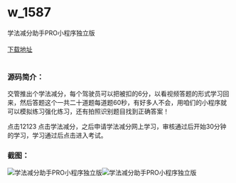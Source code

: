 # w_1587
学法减分助手PRO小程序独立版
<br/></br>
[下载地址](https://www.uuid2.com/1587.html "下载地址")
<br/></br>
<h3>源码简介：</h3>
<p>交管推出个学法减分，每个驾驶员可以把被扣的6分，以看视频答题的形式学习回来，然后答题这个一共二十道题每道题60秒，有好多人不会，用咱们的小程序就可以模拟练习强化练习，还有拍照识别题目找到正确答案！<p>
<p>点击12123 点击学法减分，之后申请学法减分网上学习，审核通过后开始30分钟的学习，学习通过后点击进入考试。<p>
<h3>截图：</h3>
<img src="https://www.uuid2.com/wp-content/uploads/img/202109/6fc2e46142.png" alt="学法减分助手PRO小程序独立版"><img src="https://www.uuid2.com/wp-content/uploads/img/202109/261c09c515.png" alt="学法减分助手PRO小程序独立版">
